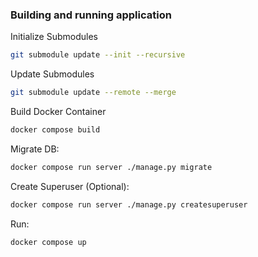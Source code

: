 ### Building and running application

Initialize Submodules
```bash
git submodule update --init --recursive
```
Update Submodules
```bash
git submodule update --remote --merge
```

Build Docker Container
```bash
docker compose build
```
Migrate DB:
```bash
docker compose run server ./manage.py migrate
```
Create Superuser (Optional):
```bash
docker compose run server ./manage.py createsuperuser
```
Run:
```bash
docker compose up
